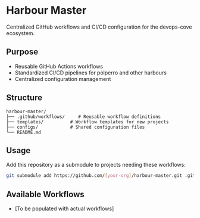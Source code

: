 # Harbour Master

Centralized GitHub workflows and CI/CD configuration for the devops-cove ecosystem.

## Purpose
- Reusable GitHub Actions workflows
- Standardized CI/CD pipelines for polperro and other harbours
- Centralized configuration management

## Structure
```
harbour-master/
├── .github/workflows/     # Reusable workflow definitions
├── templates/          # Workflow templates for new projects
├── configs/            # Shared configuration files
└── README.md
```

## Usage
Add this repository as a submodule to projects needing these workflows:

```bash
git submodule add https://github.com/[your-org]/harbour-master.git .github/harbour-master
```

## Available Workflows
- [To be populated with actual workflows]